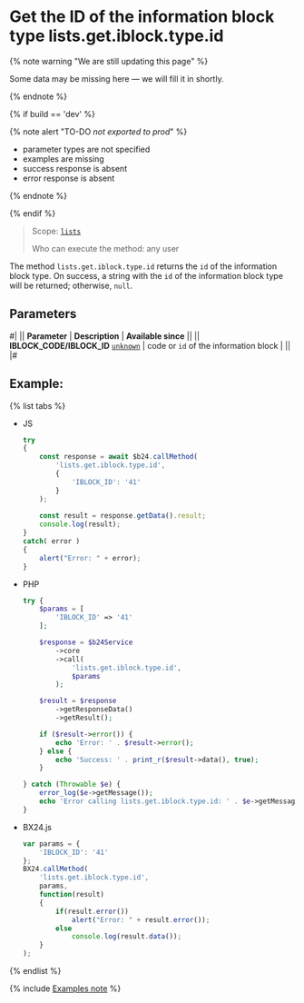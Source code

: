 # Get the ID of the information block type lists.get.iblock.type.id

{% note warning "We are still updating this page" %}

Some data may be missing here — we will fill it in shortly.

{% endnote %}

{% if build == 'dev' %}

{% note alert "TO-DO _not exported to prod_" %}

- parameter types are not specified
- examples are missing
- success response is absent
- error response is absent

{% endnote %}

{% endif %}

> Scope: [`lists`](../../scopes/permissions.md)
>
> Who can execute the method: any user

The method `lists.get.iblock.type.id` returns the `id` of the information block type. On success, a string with the `id` of the information block type will be returned; otherwise, `null`.

## Parameters

#|
|| **Parameter** | **Description** | **Available since** ||
|| **IBLOCK_CODE/IBLOCK_ID**
[`unknown`](../../data-types.md) | code or `id` of the information block | ||
|#

## Example:

{% list tabs %}

- JS

    ```js
    try
    {
    	const response = await $b24.callMethod(
    		'lists.get.iblock.type.id',
    		{
    			'IBLOCK_ID': '41'
    		}
    	);
    	
    	const result = response.getData().result;
    	console.log(result);
    }
    catch( error )
    {
    	alert("Error: " + error);
    }
    ```

- PHP

    ```php
    try {
        $params = [
            'IBLOCK_ID' => '41'
        ];
    
        $response = $b24Service
            ->core
            ->call(
                'lists.get.iblock.type.id',
                $params
            );
    
        $result = $response
            ->getResponseData()
            ->getResult();
    
        if ($result->error()) {
            echo 'Error: ' . $result->error();
        } else {
            echo 'Success: ' . print_r($result->data(), true);
        }
    
    } catch (Throwable $e) {
        error_log($e->getMessage());
        echo 'Error calling lists.get.iblock.type.id: ' . $e->getMessage();
    }
    ```

- BX24.js

    ```js
    var params = {
        'IBLOCK_ID': '41'
    };
    BX24.callMethod(
        'lists.get.iblock.type.id',
        params,
        function(result)
        {
            if(result.error())
                alert("Error: " + result.error());
            else
                console.log(result.data());
        }
    );
    ```

{% endlist %}

{% include [Examples note](../../../_includes/examples.md) %}